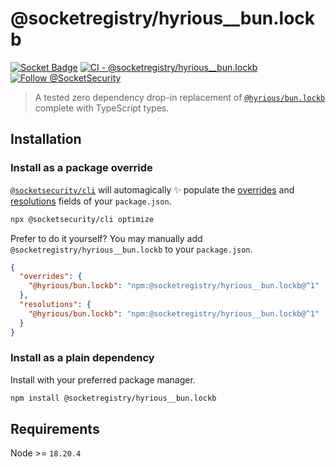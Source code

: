 # @socketregistry/hyrious\_\_bun.lockb

[![Socket Badge](https://socket.dev/api/badge/npm/package/@socketregistry/hyrious__bun.lockb)](https://socket.dev/npm/package/@socketregistry/hyrious__bun.lockb)
[![CI - @socketregistry/hyrious__bun.lockb](https://github.com/SocketDev/socket-registry-js/actions/workflows/test.yml/badge.svg)](https://github.com/SocketDev/socket-registry-js/actions/workflows/test.yml)
[![Follow @SocketSecurity](https://img.shields.io/twitter/follow/SocketSecurity?style=social)](https://twitter.com/SocketSecurity)

> A tested zero dependency drop-in replacement of
> [`@hyrious/bun.lockb`](https://socket.dev/npm/package/@hyrious/bun.lockb)
> complete with TypeScript types.

## Installation

### Install as a package override

[`@socketsecurity/cli`](https://socket.dev/npm/package/@socketsecurity/cli) will
automagically :sparkles: populate the
[overrides](https://docs.npmjs.com/cli/v9/configuring-npm/package-json#overrides)
and [resolutions](https://yarnpkg.com/configuration/manifest#resolutions) fields
of your `package.json`.

```sh
npx @socketsecurity/cli optimize
```

Prefer to do it yourself? You may manually add
`@socketregistry/hyrious__bun.lockb` to your `package.json`.

```json
{
  "overrides": {
    "@hyrious/bun.lockb": "npm:@socketregistry/hyrious__bun.lockb@^1"
  },
  "resolutions": {
    "@hyrious/bun.lockb": "npm:@socketregistry/hyrious__bun.lockb@^1"
  }
}
```

### Install as a plain dependency

Install with your preferred package manager.

```sh
npm install @socketregistry/hyrious__bun.lockb
```

## Requirements

Node >= `18.20.4`

